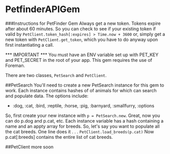 PetfinderAPIGem
===============

###Instructions for PetFinder Gem
Always get a new token.  Tokens expire after about 60 minutes.  So you can check to see if your existing token if valid by `PetClient.token_hash[:expires] > Time.now + 3600` or, simply get a new token with `PetClient.get_token`, which you have to do anyway upon first instantiating a call.

*** <bold> IMPORTANT </bold> *** You must have an ENV variable set up with PET_KEY and PET_SECRET in the root of your app.  This gem requires the use of Foreman.

There are two classes, `PetSearch` and `PetClient`.

##PetSearch
You'll need to create a new PetSearch instance for this gem to work.  Each instance contains hashes of of animals for which can search and populate data.  The options include:
* :dog, :cat, :bird, :reptile, :horse, :pig, :barnyard, :smallfurry, :options

So, first create your new instance with `p = PetSearch.new`.  Great, now you can do p.dog and p.cat, etc.  Each instance variable has a hash containing a name and an appty array for breeds.  So, let's say you want to populate all the cat breeds. One line does it . . .
```PetClient.load_breeds(p.cat)```
Now p.cat[:breeds] contains the entire list of cat breeds.

##PetClient
more soon